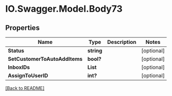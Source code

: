# IO.Swagger.Model.Body73
## Properties

Name | Type | Description | Notes
------------ | ------------- | ------------- | -------------
**Status** | **string** |  | [optional] 
**SetCustomerToAutoAddItems** | **bool?** |  | [optional] 
**InboxIDs** | **List** |  | [optional] 
**AssignToUserID** | **int?** |  | [optional] 

 [[Back to README]](../README.md)

